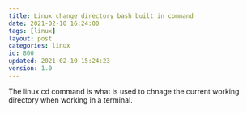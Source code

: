 ```yaml
---
title: Linux change directory bash built in command
date: 2021-02-10 16:24:00
tags: [linux]
layout: post
categories: linux
id: 800
updated: 2021-02-10 15:24:23
version: 1.0
---
```


The linux cd command is what is used to chnage the current working directory when working in a terminal.

<!-- more -->

